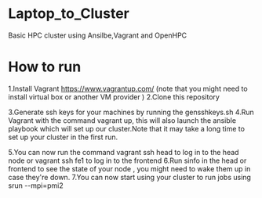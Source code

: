 # Laptop_to_Cluster
Basic HPC cluster using Ansilbe,Vagrant and OpenHPC
# How to run

1.Install Vagrant https://www.vagrantup.com/ (note that you might need to install virtual box or another VM provider )
2.Clone this repository

3.Generate ssh keys for your machines by running the gensshkeys.sh
4.Run Vagrant with the command vagrant up, this will also launch the ansible playbook which will set up our cluster.Note that it may take a long time to set up your cluster in the first run.

5.You can now run the command vagrant ssh head to log in to the head node or vagrant ssh fe1 to log in to the frontend
6.Run sinfo in the head or frontend to see the state of your node , you might need to wake them up in case they're down.
7.You can now start using your cluster to run jobs using srun --mpi=pmi2
